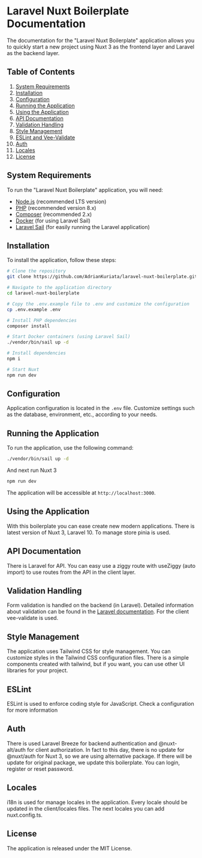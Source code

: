 # Laravel Nuxt Boilerplate Documentation

The documentation for the "Laravel Nuxt Boilerplate" application allows you to quickly start a new project using Nuxt 3 as the frontend layer and Laravel as the backend layer.

## Table of Contents

1. [System Requirements](#system-requirements)
2. [Installation](#installation)
3. [Configuration](#configuration)
4. [Running the Application](#running-the-application)
5. [Using the Application](#using-the-application)
6. [API Documentation](#api-documentation)
7. [Validation Handling](#validation-handling)
8. [Style Management](#style-management)
9. [ESLint and Vee-Validate](#eslint-and-vee-validate)
10. [Auth](#auth)
11. [Locales](#locales)
12. [License](#license)

## System Requirements

To run the "Laravel Nuxt Boilerplate" application, you will need:

- [Node.js](https://nodejs.org) (recommended LTS version)
- [PHP](https://www.php.net) (recommended version 8.x)
- [Composer](https://getcomposer.org) (recommended 2.x)
- [Docker](https://www.docker.com) (for using Laravel Sail)
- [Laravel Sail](https://laravel.com/docs/8.x/sail) (for easily running the Laravel application)

## Installation

To install the application, follow these steps:

```bash
# Clone the repository
git clone https://github.com/AdrianKuriata/laravel-nuxt-boilerplate.git

# Navigate to the application directory
cd laravel-nuxt-boilerplate

# Copy the .env.example file to .env and customize the configuration
cp .env.example .env

# Install PHP dependencies
composer install

# Start Docker containers (using Laravel Sail)
./vendor/bin/sail up -d

# Install dependencies
npm i

# Start Nuxt
npm run dev
```

## Configuration

Application configuration is located in the `.env` file. Customize settings such as the database, environment, etc., according to your needs.

## Running the Application

To run the application, use the following command:

```bash
./vendor/bin/sail up -d
```

And next run Nuxt 3
```bash
npm run dev
```

The application will be accessible at `http://localhost:3000`.

## Using the Application

With this boilerplate you can ease create new modern applications. There is latest version of Nuxt 3, Laravel 10. To manage store pinia is used.

## API Documentation

There is Laravel for API. You can easy use a ziggy route with useZiggy (auto import) to use routes from the API in the client layer.

## Validation Handling

Form validation is handled on the backend (in Laravel). Detailed information about validation can be found in the [Laravel documentation](https://laravel.com/docs/8.x/validation). For the client vee-validate is used.

## Style Management

The application uses Tailwind CSS for style management. You can customize styles in the Tailwind CSS configuration files. There is a simple components created with tailwind, but if you want, you can use other UI libraries for your project.

## ESLint

ESLint is used to enforce coding style for JavaScript. Check a configuration for more information

## Auth

There is used Laravel Breeze for backend authentication and @nuxt-alt/auth for client authorization. In fact to this day, there is no update for @nuxt/auth for Nuxt 3, so we are using alternative package. If there will be update for original package, we update this boilerplate. You can login, register or reset password.

## Locales

i18n is used for manage locales in the application. Every locale should be updated in the client/locales files. The next locales you can add nuxt.config.ts.

## License

The application is released under the MIT License.
